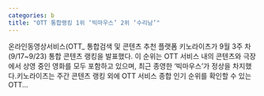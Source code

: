 ```yaml
---
categories: b
title: "OTT 통합랭킹 1위 ‘빅마우스’ 2위 ‘수리남’"
---
```

온라인동영상서비스(OTT_ 통합검색 및 콘텐츠 추천 플랫폼 키노라이츠가 9월 3주 차(9/17~9/23) 통합 콘텐츠 랭킹을 발표했다. 이 순위는 OTT 서비스 내의 콘텐츠와 극장에서 상영 중인 영화를 모두 포함하고 있으며, 최근 종영한 ‘빅마우스’가 정상을 차지했다.키노라이츠는 주간 콘텐츠 랭킹 외에 OTT 서비스 종합 인기 순위를 확인할 수 있는 OTT...